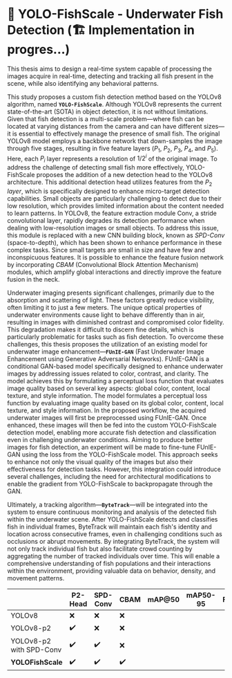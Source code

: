 # 🐠 YOLO-FishScale - Underwater Fish Detection (🏗️ Implementation in progres...)

This thesis aims to design a real-time system capable of processing the images acquire in real-time, detecting and tracking all fish present in the scene, while also identifying any behavioral patterns.

This study proposes a custom fish detection method based on the YOLOv8 algorithm, named **`YOLO-FishScale`**. Although YOLOv8 represents the current state-of-the-art (SOTA) in object detection, it is not without limitations. Given that fish detection is a multi-scale problem—where fish can be located at varying distances from the camera and can have different sizes—it is essential to effectively manage the presence of small fish. The original YOLOv8 model employs a backbone network that down-samples the image through five stages, resulting in five feature layers ($P_1$, $P_2$, $P_3$, $P_4$, and $P_5$). Here, each $P_i$ layer represents a resolution of $1/2^i$ of the original image. To address the challenge of detecting small fish more effectively, YOLO-FishScale proposes the addition of a new detection head to the YOLOv8 architecture. This additional detection head utilizes features from the $P_2$ _layer_, which is specifically designed to enhance micro-target detection capabilities. Small objects are particularly challenging to detect due to their low resolution, which provides limited information about the content needed to learn patterns. In YOLOv8, the feature extraction module Conv, a stride convolutional layer, rapidly degrades its detection performance when dealing with low-resolution images or small objects. To address this issue, this module is replaced with a new CNN building block, known as _SPD-Conv_ (space-to-depth), which has been shown to enhance performance in these complex tasks. Since small targets are small in size and have few and inconspicuous features. It is possible to enhance the feature fusion network by incorporating _CBAM_ (Convolutional Block Attention Mechanism) modules, which amplify global interactions and directly improve the feature fusion in the neck.

Underwater imaging presents significant challenges, primarily due to the absorption and scattering of light. These factors greatly reduce visibility, often limiting it to just a few meters. The unique optical properties of underwater environments cause light to behave differently than in air, resulting in images with diminished contrast and compromised color fidelity. This degradation makes it difficult to discern fine details, which is particularly problematic for tasks such as fish detection. To overcome these challenges, this thesis proposes the utilization of an existing model for underwater image enhancement—**`FUnIE-GAN`** (Fast Underwater Image Enhancement using Generative Adversarial Networks). FUnIE-GAN is a conditional GAN-based model specifically designed to enhance underwater images by addressing issues related to color, contrast, and clarity. The model achieves this by formulating a perceptual loss function that evaluates image quality based on several key aspects: global color, content, local texture, and style information. The model formulates a perceptual loss function by evaluating image quality based on its global color, content, local texture, and style information. In the proposed workflow, the acquired underwater images will first be preprocessed using FUnIE-GAN. Once enhanced, these images will then be fed into the custom YOLO-FishScale detection model, enabling more accurate fish detection and classification even in challenging underwater conditions. Aiming to produce better images for fish detection, an experiment will be made to fine-tune FUnIE-GAN using the loss from the YOLO-FishScale model. This approach seeks to enhance not only the visual quality of the images but also their effectiveness for detection tasks. However, this integration could introduce several challenges, including the need for architectural modifications to enable the gradient from YOLO-FishScale to backpropagate through the GAN.

Ultimately, a tracking algorithm—**`ByteTrack`**—will be integrated into the system to ensure continuous monitoring and analysis of the detected fish within the underwater scene. After YOLO-FishScale detects and classifies fish in individual frames, ByteTrack will maintain each fish's identity and location across consecutive frames, even in challenging conditions such as occlusions or abrupt movements. By integrating ByteTrack, the system will not only track individual fish but also facilitate crowd counting by aggregating the number of tracked individuals over time. This will enable a comprehensive understanding of fish populations and their interactions within the environment, providing valuable data on behavior, density, and movement patterns.

|        | P2-Head | SPD-Conv | CBAM | mAP@50 | mAP50-95 | FPS |
| ---    | ---     | ---      | ---  | ---    | ---      | --- |
| YOLOv8 |  ❌       | ❌          | ❌     |        |          |     |
| YOLOv8-p2 | ✔️     | ❌         |  ❌    |        |          |     |
| YOLOv8-p2 with SPD-Conv | ✔️     | ✔️       | ❌     |        |          |     |
| **YOLOFishScale** | ✔️     | ✔️       |✔️   |        |          |     |
